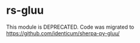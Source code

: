 # rs-gluu

This module is DEPRECATED. Code was migrated to https://github.com/identicum/sherpa-py-gluu/
